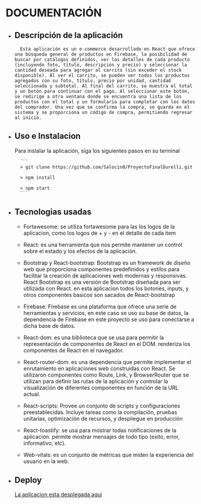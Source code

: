 # DOCUMENTACIÓN    

* Descripción de la aplicación
    -

        Esta aplicación es un e-commerce desarrollado en React que ofrece una búsqueda general de productos en Firebase, la posibilidad de buscar por catálogos definidos, ver los detalles de cada producto (incluyendo foto, título, descripción y precio) y seleccionar la cantidad deseada para agregar al carrito (sin exceder el stock disponible). Al ver el carrito, se pueden ver todos los productos agregados con su foto, título, precio por unidad, cantidad seleccionada y subtotal. Al final del carrito, se muestra el total y un botón para continuar con el pago. Al seleccionar este botón, se redirige a otra ventana donde se encuentra una lista de los productos con el total y un formulario para completar con los datos del comprador. Una vez que se confirma la compra, se guarda en el sistema y se proporciona un código de compra, permitiendo regresar al inicio.

* Uso e Instalacion
    -
    Para instalar la aplicación, siga los siguientes pasos en su terminal

        ```
        > git clone https://github.com/Salocin0/ProyectoFinalDurelli.git

        > npm install

        > npm start
        ```

* Tecnologias usadas
    -
    
    * Fortawesome: se utiliza fortawesome para las los logos de la aplicacion, como los logos de + y - en el detalle de cada item


    * React: es una herramienta que nos permite mantener un control sobre el estado y los efectos de la aplicación.

    * Bootstrap y React-bootstrap: Bootstrap es un framework de diseño web que proporciona componentes predefinidos y estilos para facilitar la creación de aplicaciones web modernas y responsivas. React Bootstrap es una versión de Bootstrap diseñada para ser utilizada con React. en esta aplicacion todos los botones, inputs, y otros componentes basicos son sacados de React-bootstrap

    * Firebase: Firebase es una plataforma que ofrece una serie de herramientas y servicios, en este caso se uso su base de datos, la dependencia de Firebase en este proyecto se uso para conectarse a dicha base de datos.
    
    * React-dom: es una biblioteca que se usa para permitir la representación de componentes de React en el DOM. renderiza los componentes de React en el navegador.

    * React-router-dom: es una dependencia que permite implementar el enrutamiento en aplicaciones web construidas con React. Se utilizaron componentes como Route, Link, y BrowserRouter que se utilizan para definir las rutas de la aplicación y controlar la visualización de diferentes componentes en función de la URL actual.

    * React-scripts: Provee un conjunto de scripts y configuraciones preestablecidas. Incluye tareas como la compilación, pruebas unitarias, optimización de recursos, y despliegue en producción

    * React-toastify: se usa para mostrar todas notificaciones de la aplicación. permite mostrar mensajes de todo tipo (exito, error, informativo, etc).

    * Web-vitals: es un conjunto de métricas que miden la experiencia del usuario en la web.
* Deploy
    -
    [La aplicacion esta desplegada aqui](URL)